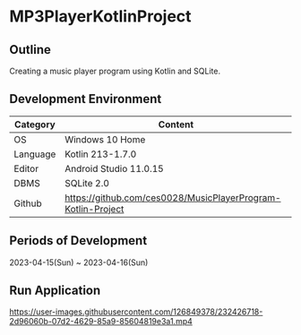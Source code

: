 # MP3PlayerKotlinProject

## Outline
Creating a music player program using Kotlin and SQLite.   

## Development Environment
| Category | Content |
| --- | --- |
| OS | Windows 10 Home |
| Language | Kotlin 213-1.7.0 |
| Editor | Android Studio 11.0.15 |
| DBMS | SQLite 2.0 |
| Github | https://github.com/ces0028/MusicPlayerProgram-Kotlin-Project |

## Periods of Development
2023-04-15(Sun) ~ 2023-04-16(Sun)

## Run Application
https://user-images.githubusercontent.com/126849378/232426718-2d96060b-07d2-4629-85a9-85604819e3a1.mp4
